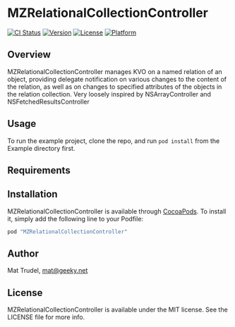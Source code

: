 # MZRelationalCollectionController

[![CI Status](http://img.shields.io/travis/moshozen/MZRelationalCollectionController.svg?style=flat)](https://travis-ci.org/moshozen/MZRelationalCollectionController)
[![Version](https://img.shields.io/cocoapods/v/MZRelationalCollectionController.svg?style=flat)](http://cocoapods.org/pods/MZRelationalCollectionController)
[![License](https://img.shields.io/cocoapods/l/MZRelationalCollectionController.svg?style=flat)](http://cocoapods.org/pods/MZRelationalCollectionController)
[![Platform](https://img.shields.io/cocoapods/p/MZRelationalCollectionController.svg?style=flat)](http://cocoapods.org/pods/MZRelationalCollectionController)

## Overview

MZRelationalCollectionController manages KVO on a named relation of an object,
providing delegate notification on various changes to the content of the
relation, as well as on changes to specified attributes of the objects in the
relation collection. Very loosely inspired by NSArrayController and
NSFetchedResultsController

## Usage

To run the example project, clone the repo, and run `pod install` from the Example directory first.

## Requirements

## Installation

MZRelationalCollectionController is available through [CocoaPods](http://cocoapods.org). To install
it, simply add the following line to your Podfile:

```ruby
pod "MZRelationalCollectionController"
```

## Author

Mat Trudel, mat@geeky.net

## License

MZRelationalCollectionController is available under the MIT license. See the LICENSE file for more info.
